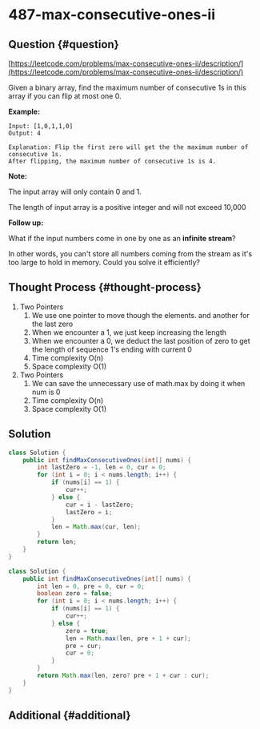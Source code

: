 # 487-max-consecutive-ones-ii

## Question {#question}

[https://leetcode.com/problems/max-consecutive-ones-ii/description/](https://leetcode.com/problems/max-consecutive-ones-ii/description/)

Given a binary array, find the maximum number of consecutive 1s in this array if you can flip at most one 0.

**Example:**

```text
Input: [1,0,1,1,0]
Output: 4

Explanation: Flip the first zero will get the the maximum number of consecutive 1s.
After flipping, the maximum number of consecutive 1s is 4.
```

**Note:**

The input array will only contain 0 and 1.

The length of input array is a positive integer and will not exceed 10,000

**Follow up:**

What if the input numbers come in one by one as an **infinite stream**?

In other words, you can't store all numbers coming from the stream as it's too large to hold in memory. Could you solve it efficiently?

## Thought Process {#thought-process}

1. Two Pointers
   1. We use one pointer to move though the elements. and another for the last zero
   2. When we encounter a 1, we just keep increasing the length
   3. When we encounter a 0, we deduct the last position of zero to get the length of sequence 1's ending with current 0
   4. Time complexity O\(n\)
   5. Space complexity O\(1\)
2. Two Pointers
   1. We can save the unnecessary use of math.max by doing it when num is 0
   2. Time complexity O\(n\)
   3. Space complexity O\(1\)

## Solution

```java
class Solution {
    public int findMaxConsecutiveOnes(int[] nums) {
        int lastZero = -1, len = 0, cur = 0;
        for (int i = 0; i < nums.length; i++) {
            if (nums[i] == 1) {
                cur++;
            } else {
                cur = i - lastZero;
                lastZero = i;
            }
            len = Math.max(cur, len);
        }
        return len;
    }
}
```

```java
class Solution {
    public int findMaxConsecutiveOnes(int[] nums) {
        int len = 0, pre = 0, cur = 0;
        boolean zero = false;
        for (int i = 0; i < nums.length; i++) {
            if (nums[i] == 1) {
                cur++;
            } else {
                zero = true;
                len = Math.max(len, pre + 1 + cur);
                pre = cur;
                cur = 0;
            }
        }
        return Math.max(len, zero? pre + 1 + cur : cur);
    }
}
```

## Additional {#additional}

